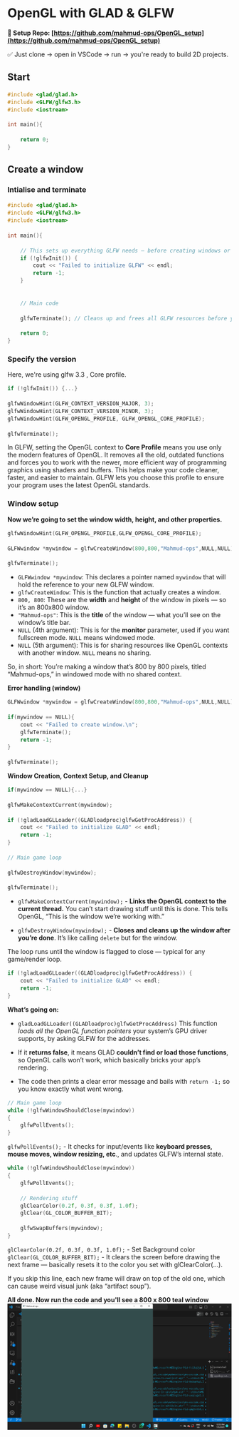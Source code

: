 # OpenGL with GLAD & GLFW

**🔗 Setup Repo: [https://github.com/mahmud-ops/OpenGL_setup](https://github.com/mahmud-ops/OpenGL_setup)**

✅ Just clone → open in VSCode → run → you're ready to build 2D projects.

## Start

```cpp
#include <glad/glad.h>
#include <GLFW/glfw3.h>
#include <iostream>

int main(){

    return 0;
}
```

## Create a window

### Intialise and terminate

```cpp
#include <glad/glad.h>
#include <GLFW/glfw3.h>
#include <iostream>

int main(){

    // This sets up everything GLFW needs — before creating windows or handling input, this call kicks things off under the hood. + Error check
    if (!glfwInit()) {
        cout << "Failed to initialize GLFW" << endl;
        return -1;
    }


    // Main code

    glfwTerminate(); // Cleans up and frees all GLFW resources before your program ends. Always call this when you're done — it's the graceful exit.

    return 0;
}
```

### Specify the version

Here, we're using glfw 3.3 , Core profile.

```cpp
if (!glfwInit()) {...}

glfwWindowHint(GLFW_CONTEXT_VERSION_MAJOR, 3);
glfwWindowHint(GLFW_CONTEXT_VERSION_MINOR, 3);
glfwWindowHint(GLFW_OPENGL_PROFILE, GLFW_OPENGL_CORE_PROFILE);

glfwTerminate();
```
In GLFW, setting the OpenGL context to **Core Profile** means you use only the modern features of OpenGL. It removes all the old, outdated functions and forces you to work with the newer, more efficient way of programming graphics using shaders and buffers. This helps make your code cleaner, faster, and easier to maintain. GLFW lets you choose this profile to ensure your program uses the latest OpenGL standards.
### Window setup

**Now we’re going to set the window width, height, and other properties.**
```cpp
glfwWindowHint(GLFW_OPENGL_PROFILE,GLFW_OPENGL_CORE_PROFILE);

GLFWwindow *mywindow = glfwCreateWindow(800,800,"Mahmud-ops",NULL,NULL);

glfwTerminate();
```
* `GLFWwindow *mywindow`: This declares a pointer named `mywindow` that will hold the reference to your new GLFW window.
* `glfwCreateWindow`: This is the function that actually creates a window.
* `800, 800`: These are the **width** and **height** of the window in pixels — so it’s an 800x800 window.
* `"Mahmud-ops"`: This is the **title** of the window — what you’ll see on the window’s title bar.
* `NULL` (4th argument): This is for the **monitor** parameter, used if you want fullscreen mode. `NULL` means windowed mode.
* `NULL` (5th argument): This is for sharing resources like OpenGL contexts with another window. `NULL` means no sharing.

So, in short: You’re making a window that’s 800 by 800 pixels, titled “Mahmud-ops,” in windowed mode with no shared context.

**Error handling (window)**
```cpp
GLFWwindow *mywindow = glfwCreateWindow(800,800,"Mahmud-ops",NULL,NULL);

if(mywindow == NULL){
    cout << "Failed to create window.\n";
    glfwTerminate();
    return -1;
}

glfwTerminate();
```
**Window Creation, Context Setup, and Cleanup**
```cpp
if(mywindow == NULL){...}

glfwMakeContextCurrent(mywindow);

if (!gladLoadGLLoader((GLADloadproc)glfwGetProcAddress)) {
    cout << "Failed to initialize GLAD" << endl;
    return -1;
}

// Main game loop

glfwDestroyWindow(mywindow);

glfwTerminate();
```
* `glfwMakeContextCurrent(mywindow);` -  **Links the OpenGL context to the current thread.** You can’t start drawing stuff until this is done. This tells OpenGL, “This is the window we’re working with.”

* `glfwDestroyWindow(mywindow);` -  **Closes and cleans up the window after you’re done**. It’s like calling `delete` but for the window.

The loop runs until the window is flagged to close — typical for any game/render loop.

```cpp
if (!gladLoadGLLoader((GLADloadproc)glfwGetProcAddress)) {
    cout << "Failed to initialize GLAD" << endl;
    return -1;
}
```
**What’s going on:**

* `gladLoadGLLoader((GLADloadproc)glfwGetProcAddress)`
  This function *loads all the OpenGL function pointers* your system’s GPU driver supports, by asking GLFW for the addresses.

* If it **returns false**, it means GLAD **couldn’t find or load those functions**, so OpenGL calls won’t work, which basically bricks your app’s rendering.

* The code then prints a clear error message and bails with `return -1;` so you know exactly what went wrong.

```cpp
// Main game loop
while (!glfwWindowShouldClose(mywindow))
{
    glfwPollEvents();
}
```
`glfwPollEvents();` - It checks for input/events like **keyboard presses, mouse moves, window resizing, etc**., and updates GLFW’s internal state.

```cpp
while (!glfwWindowShouldClose(mywindow))
{
    glfwPollEvents();

    // Rendering stuff
    glClearColor(0.2f, 0.3f, 0.3f, 1.0f);
    glClear(GL_COLOR_BUFFER_BIT);

    glfwSwapBuffers(mywindow);
}
```
`glClearColor(0.2f, 0.3f, 0.3f, 1.0f);` - Set Background color
`glClear(GL_COLOR_BUFFER_BIT);` - It clears the screen before drawing the next frame — basically resets it to the color you set with glClearColor(...).

If you skip this line, each new frame will draw on top of the old one, which can cause weird visual junk (aka “artifact soup”).

**All done. Now run the code and you'll see a 800 x 800 teal window**
![Image](Images/cpp/openGLwindow.png)
